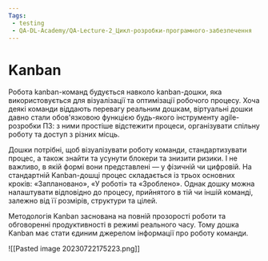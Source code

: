 ```yaml
---
Tags:
 - testing
 - QA-DL-Academy/QA-Lecture-2_Цикл-розробки-програмного-забезпечення
---
```


# Kanban

Робота kanban-команд будується навколо kanban-дошки, яка використовується для візуалізації та оптимізації робочого процесу. Хоча деякі команди віддають перевагу реальним дошкам, віртуальні дошки давно стали обов'язковою функцією будь-якого інструменту agile-розробки ПЗ: з ними простіше відстежити процеси, організувати спільну роботу та доступ з різних місць.

Дошки потрібні, щоб візуалізувати роботу команди, стандартизувати процес, а також знайти та усунути блокери та знизити ризики. І не важливо, в якій формі вони представлені — у фізичній чи цифровій. На стандартній Kanban-дошці процес складається із трьох основних кроків: «Заплановано», «У роботі» та «Зроблено». Однак дошку можна налаштувати відповідно до процесу, прийнятого в тій чи іншій команді, залежно від її розмірів, структури та цілей.

Методологія Kanban заснована на повній прозорості роботи та обговоренні продуктивності в режимі реального часу. Тому дошка Kanban має стати єдиним джерелом інформації про роботу команди.

![[Pasted image 20230722175223.png]]